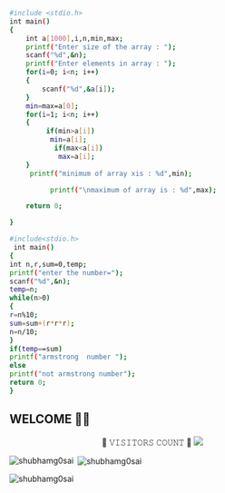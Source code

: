 ```sh
#include <stdio.h>
int main()
{
    int a[1000],i,n,min,max;
    printf("Enter size of the array : ");
    scanf("%d",&n);
    printf("Enter elements in array : ");
    for(i=0; i<n; i++) 
    {
        scanf("%d",&a[i]);
    }
    min=max=a[0];
    for(i=1; i<n; i++)
    {
         if(min>a[i])
          min=a[i];
           if(max<a[i])
            max=a[i];
    }
     printf("minimum of array xis : %d",min);

          printf("\nmaximum of array is : %d",max);

    return 0;

}
```

```sh
#include<stdio.h>  
 int main()    
{    
int n,r,sum=0,temp;    
printf("enter the number=");    
scanf("%d",&n);    
temp=n;    
while(n>0)    
{    
r=n%10;    
sum=sum+(r*r*r);    
n=n/10;    
}    
if(temp==sum)    
printf("armstrong  number ");    
else    
printf("not armstrong number");    
return 0;  
}
```

##  WELCOME 🤗😊


<p><center> 
📌 𝚅𝙸𝚂𝙸𝚃𝙾𝚁𝚂 𝙲𝙾𝚄𝙽𝚃 📌
 <img src="https://profile-counter.glitch.me/freeCodeCamp/count.svg" />
</p></center>

<p><img align="left" src="https://github-readme-stats.vercel.app/api/top-langs?username=shubhamg0sai&show_icons=true&locale=en&layout=compact" alt="shubhamg0sai" /></p>

<p>&nbsp;<img align="center" src="https://github-readme-stats.vercel.app/api?username=shubhamg0sai&show_icons=true&locale=en" alt="shubhamg0sai" /></p>

<p><img align="center" src="https://github-readme-streak-stats.herokuapp.com/?user=shubhamg0sai&" alt="shubhamg0sai" /></p>
